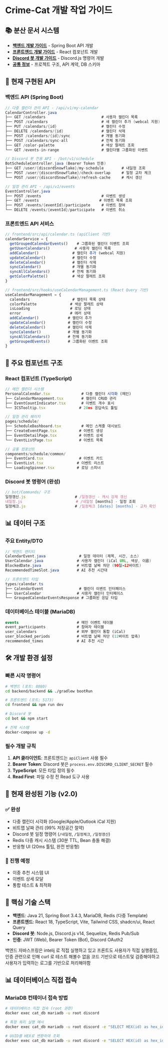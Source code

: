 # Crime-Cat 개발 작업 가이드

## 📚 분산 문서 시스템

-   **[백엔드 개발 가이드](docs/backend/README.md)** - Spring Boot API 개발
-   **[프론트엔드 개발 가이드](docs/frontend/README.md)** - React 컴포넌트 개발
-   **[Discord 봇 개발 가이드](docs/discord-bot/README.md)** - Discord.js 명령어 개발
-   **[공통 정보](docs/shared/project-overview.md)** - 프로젝트 구조, API 계약, DB 스키마

## 🔧 현재 구현된 API

### 백엔드 API (Spring Boot)

```java
// 다중 캘린더 관리 API - /api/v1/my-calendar
CalendarController.java
├── GET /calendars                         # 사용자 캘린더 목록
├── POST /calendars                        # 새 캘린더 추가 (webcal 지원)
├── PUT /calendars/{id}                    # 캘린더 수정
├── DELETE /calendars/{id}                 # 캘린더 삭제
├── POST /calendars/{id}/sync              # 개별 동기화
├── POST /calendars/sync-all               # 전체 동기화
├── GET /color-palette                     # 색상 팔레트 조회
└── GET /events-in-range                   # 캘린더별 그룹화된 이벤트

// Discord 봇 전용 API - /bot/v1/schedule
BotScheduleController.java (Bearer Token 인증)
├── GET /user/{discordSnowflake}/my-schedule        # 내일정 조회
├── POST /user/{discordSnowflake}/check-overlap     # 일정 교차 체크
└── POST /user/{discordSnowflake}/refresh-cache     # 캐시 갱신

// 일정 관리 API - /api/v1/events
EventController.java
├── POST /events                           # 이벤트 생성
├── GET /events                           # 이벤트 목록 조회
├── POST /events/{eventId}/participate     # 이벤트 참여
└── DELETE /events/{eventId}/participate   # 이벤트 취소
```

### 프론트엔드 API 서비스

```typescript
// frontend/src/api/calendar.ts (apiClient 기반)
calendarService = {
  getGroupedCalendarEvents()    # 그룹화된 캘린더 이벤트 조회
  getUserCalendars()           # 사용자 캘린더 목록
  addCalendar()               # 캘린더 추가 (webcal 지원)
  updateCalendar()            # 캘린더 수정
  deleteCalendar()            # 캘린더 삭제
  syncCalendar()              # 개별 동기화
  syncAllCalendars()          # 전체 동기화
  getColorPalette()           # 색상 팔레트 조회
}

// frontend/src/hooks/useCalendarManagement.ts (React Query 기반)
useCalendarManagement = {
  calendars                   # 캘린더 목록 상태
  colorPalette               # 색상 팔레트 상태
  isLoading                  # 로딩 상태
  error                      # 에러 상태
  addCalendar()             # 캘린더 추가
  updateCalendar()          # 캘린더 수정
  deleteCalendar()          # 캘린더 삭제
  syncCalendar()            # 개별 동기화
  syncAllCalendars()        # 전체 동기화
  getGroupedEvents()        # 그룹화된 이벤트 조회
}
```

## 🧩 주요 컴포넌트 구조

### React 컴포넌트 (TypeScript)

```typescript
// 메인 캘린더 시스템
PersonalCalendar.tsx              # 다중 캘린더 시각화 (메인)
├── CalendarManagement.tsx        # 캘린더 CRUD 관리
├── EventCountIndicator.tsx       # 이벤트 개수 표시
└── ICSTooltip.tsx               # 20ms 응답속도 툴팁

// 일정 관리 페이지
pages/schedule/
├── ScheduleDashboard.tsx         # 메인 스케줄 대시보드
├── CreateEventPage.tsx          # 이벤트 생성
├── EventDetailPage.tsx          # 이벤트 상세
└── EventListPage.tsx            # 이벤트 목록

// 공통 컴포넌트
components/schedule/common/
├── EventCard.tsx                # 이벤트 카드
├── EventList.tsx               # 이벤트 리스트
└── LoadingSpinner.tsx          # 로딩 스피너
```

### Discord 봇 명령어 (완성)

```javascript
// bot/Commands/ 구조
일정갱신.js                      # /일정갱신 - 캐시 강제 갱신
내일정.js                        # /내일정 [months] - 일정 조회
일정체크.js                      # /일정체크 [dates] [months] - 교차 확인
```

## 📊 데이터 구조

### 주요 Entity/DTO

```java
// 백엔드 엔티티
CalendarEvent.java               # 일정 데이터 (제목, 시간, 소스)
UserCalendar.java               # 사용자 캘린더 (iCal URL, 색상, 이름)
BlockedDate.java                # 비트맵 날짜 차단 (90일→12바이트)
RecommendedTimeSlot.java        # AI 추천 시간대

// 프론트엔드 타입
types/calendar.ts
├── CalendarEvent                # 캘린더 이벤트 인터페이스
├── UserCalendar                # 사용자 캘린더 인터페이스
└── GroupedCalendarEventsResponse # 그룹화된 응답 타입
```

### 데이터베이스 테이블 (MariaDB)

```sql
events                          # 메인 이벤트 테이블
event_participants              # 참여자 테이블
user_calendars                  # 외부 캘린더 통합 (iCal)
user_blocked_periods            # 비트맵 날짜 차단 (12바이트 압축)
recommended_times               # AI 추천 시간
```

## 🛠️ 개발 환경 설정

### 빠른 시작 명령어

```bash
# 백엔드 (포트: 8080)
cd backend/backend && ./gradlew bootRun

# 프론트엔드 (포트: 5173)
cd frontend && npm run dev

# Discord 봇
cd bot && npm start

# 전체 시스템
docker-compose up -d
```

### 필수 개발 규칙

1. **API 클라이언트**: 프론트엔드는 `apiClient` 사용 필수
2. **Bearer Token**: Discord 봇은 `process.env.DISCORD_CLIENT_SECRET` 필수
3. **TypeScript**: 모든 타입 정의 필수
4. **Read First**: 파일 수정 전 Read 도구 사용

## 🎯 현재 완성된 기능 (v2.0)

### ✅ 완성

-   다중 캘린더 시각화 (Google/Apple/Outlook iCal 지원)
-   비트맵 날짜 관리 (99% 저장공간 절약)
-   Discord 봇 일정 명령어 (`/내일정`, `/일정체크`, `/일정갱신`)
-   Redis 다중 캐시 시스템 (30분 TTL, Bean 충돌 해결)
-   반응형 UI (20ms 툴팁, 완전 반응형)

### 🔄 진행 예정

-   이중 추천 시스템 UI
-   이벤트 상세 모달
-   통합 테스트 & 최적화

## 🔑 핵심 기술 스택

-   **백엔드**: Java 21, Spring Boot 3.4.3, MariaDB, Redis (다중 Template)
-   **프론트엔드**: React 18, TypeScript, Vite, Tailwind CSS, shadcn/ui, React Query
-   **Discord 봇**: Node.js, Discord.js v14, Sequelize, Redis Pub/Sub
-   **인증**: JWT (Web), Bearer Token (Bot), Discord OAuth2

백엔드 자바스프링은 intelij 로 직접 실행하고 있고 프론트도 사용자가 직접 실행중임, 인증 관련으로 인해 curl 로 테스트 해볼수 없음 코드 기반으로 테스트및 검증해야하고 사용자가 입력하는 로그를 기반으로 처리해야함

## 📊 데이터베이스 직접 접속

### MariaDB 컨테이너 접속 방법

```bash
# 데이터베이스 직접 접속 (root 권한)
docker exec cat_db mariadb -u root discord

# 특정 쿼리 실행 예시
docker exec cat_db mariadb -u root discord -e "SELECT HEX(id) as hex_id, display_name, last_synced_at, updated_at FROM user_calendars;"

# UUID를 HEX로 변환하여 조회
docker exec cat_db mariadb -u root discord -e "SELECT HEX(id) as hex_id, display_name, last_synced_at, updated_at FROM user_calendars WHERE display_name = '크씬1';"
```
